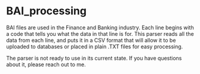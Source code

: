 # BAI_processing
BAI files are used in the Finance and Banking industry. Each line begins with a code that tells you what the data in that line is for. This parser reads all the data from each line, and puts it in a CSV format that will allow it to be uploaded to databases or placed in plain .TXT files for easy processing.

The parser is not ready to use in its current state. If you have questions about it, please reach out to me.
